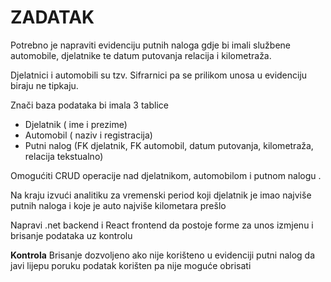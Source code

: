 # ZADATAK
Potrebno je napraviti evidenciju putnih naloga gdje bi imali službene automobile, djelatnike te datum putovanja relacija i kilometraža. 

Djelatnici i automobili su tzv. Sifrarnici pa se prilikom unosa u evidenciju biraju ne tipkaju. 

Znači baza podataka bi imala 3 tablice 
* Djelatnik ( ime i prezime)
* Automobil ( naziv i registracija) 
* Putni nalog (FK djelatnik, FK automobil, datum putovanja, kilometraža, relacija tekstualno)

Omogućiti CRUD operacije nad djelatnikom, automobilom i putnom nalogu .

Na kraju izvući analitiku za vremenski period koji djelatnik je imao najviše putnih naloga i koje je auto najviše kilometara prešlo 

Napravi .net backend i React frontend da postoje forme za unos izmjenu i brisanje podataka uz kontrolu 

<b>Kontrola</b>
Brisanje dozvoljeno ako nije korišteno u evidenciji putni nalog da javi lijepu poruku podatak korišten pa nije moguće obrisati 

